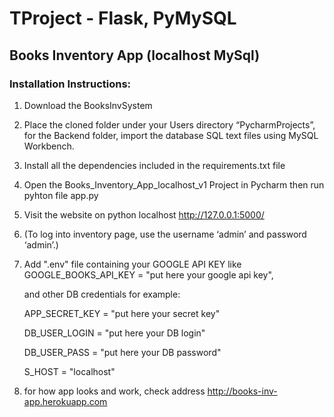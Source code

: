 #   TProject - Flask, PyMySQL
##  Books Inventory App (localhost MySql)
### Installation Instructions:
1. Download the BooksInvSystem
2. Place the cloned folder under your Users directory “PycharmProjects”, for the Backend folder, import the database SQL text files using MySQL Workbench.
3. Install all the dependencies included in the requirements.txt file
4. Open the Books_Inventory_App_localhost_v1 Project in Pycharm then run pyhton file app.py 
5. Visit the website on python localhost http://127.0.0.1:5000/
6. (To log into inventory page, use the username ‘admin’ and password ‘admin’.)
7. Add ".env" file containing your GOOGLE API KEY like 
    GOOGLE_BOOKS_API_KEY = "put here your google api key", 

    and other DB credentials for example:

    APP_SECRET_KEY = "put here your secret key"

    DB_USER_LOGIN = "put here your DB login"

    DB_USER_PASS = "put here your DB password"

    S_HOST = "localhost"
    
8. for how app looks and work, check address http://books-inv-app.herokuapp.com
